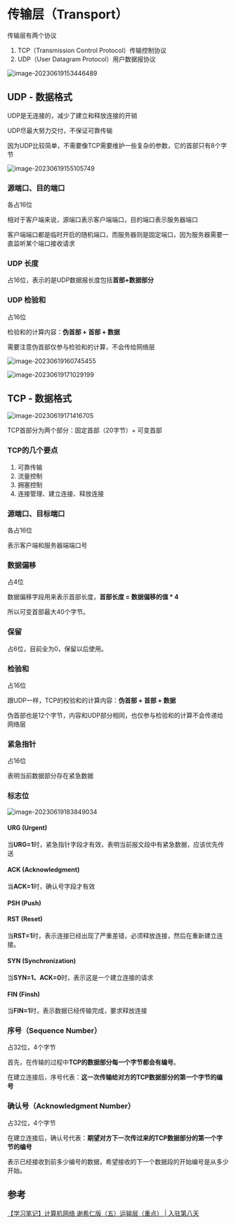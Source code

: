 # 传输层（Transport）

传输层有两个协议

1. TCP（Transmission Control Protocol）传输控制协议
2. UDP（User Datagram Protocol）用户数据报协议

![image-20230619153446489](images/image-20230619153446489.png)

## UDP - 数据格式

UDP是无连接的，减少了建立和释放连接的开销

UDP尽最大努力交付，不保证可靠传输

因为UDP比较简单，不需要像TCP需要维护一些复杂的参数，它的首部只有8个字节

![image-20230619155105749](images/image-20230619155105749.png)

### 源端口、目的端口

各占16位

相对于客户端来说，源端口表示客户端端口，目的端口表示服务器端口

客户端端口都是临时开启的随机端口，而服务器则是固定端口，因为服务器需要一直监听某个端口接收请求

### UDP 长度

占16位，表示的是UDP数据报长度包括**首部+数据部分**

### UDP 检验和

占16位

检验和的计算内容：**伪首部 + 首部 + 数据**

需要注意伪首部仅参与检验和的计算，不会传给网络层

![image-20230619160745455](images/image-20230619160745455.png)

![image-20230619171029199](images/image-20230619171029199.png)



## TCP - 数据格式

![image-20230619171416705](images/image-20230619171416705.png)

TCP首部分为两个部分：固定首部（20字节）+ 可变首部

### TCP的几个要点

1. 可靠传输
2. 流量控制
3. 拥塞控制
4. 连接管理、建立连接、释放连接

### 源端口、目标端口

各占16位

表示客户端和服务器端端口号

### 数据偏移

占4位

数据偏移字段用来表示首部长度，**首部长度 = 数据偏移的值 * 4**

所以可变首部最大40个字节。

### 保留

占6位，目前全为0，保留以后使用。

### 检验和

占16位

跟UDP一样，TCP的校验和的计算内容：**伪首部 + 首部 + 数据**

伪首部也是12个字节，内容和UDP部分相同，也仅参与检验和的计算不会传递给网络层

### 紧急指针

占16位

表明当前数据部分存在紧急数据

### 标志位

![image-20230619183849034](images/image-20230619183849034.png)

#### URG (Urgent)

当**URG=1**时，紧急指针字段才有效，表明当前报文段中有紧急数据，应该优先传送

#### ACK (Acknowledgment)

当**ACK=1**时，确认号字段才有效

#### PSH (Push)

#### RST (Reset)

当**RST=1**时，表示连接已经出现了严重差错，必须释放连接，然后在重新建立连接。

#### SYN (Synchronization)

当**SYN=1、ACK=0**时，表示这是一个建立连接的请求

#### FIN (Finsh)

当**FIN=1**时，表示数据已经传输完成，要求释放连接

### 序号（Sequence Number）

占32位，4个字节

首先，在传输的过程中**TCP的数据部分每一个字节都会有编号**。

在建立连接后，序号代表：**这一次传输给对方的TCP数据部分的第一个字节的编号**

### 确认号（Acknowledgment Number）

占32位，4个字节

在建立连接后，确认号代表：**期望对方下一次传过来的TCP数据部分的第一个字节的编号**

表示已经接收到前多少编号的数据，希望接收的下一个数据段的开始编号是从多少开始。





## 参考

[【学习笔记】计算机网络 谢希仁版（五）运输层（重点） | 入驻第八天](https://juejin.cn/post/6990934492965765156)

